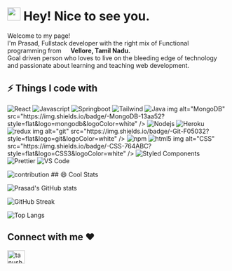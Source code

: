 
<h1><img src="https://emojis.slackmojis.com/emojis/images/1531849430/4246/blob-sunglasses.gif?1531849430" width="30"/> Hey! Nice to see you.</h1>

<p>Welcome to my page! </br> I'm Prasad, Fullstack developer with the right mix of Functional programming from <img src="https://image.flaticon.com/icons/png/512/3909/3909444.png" width="13"/> <b>Vellore, Tamil Nadu.</b> 
<br/>Goal driven person who loves to live on the bleeding edge of technology and passionate about learning and teaching web development.</p>

## ⚡ Things I code with

<p>
  <img alt="React" src="https://img.shields.io/badge/-React-45b8d8?style=flat&logo=react&logoColor=white" />
  <img alt="Javascript" src="https://img.shields.io/badge/-Javascript-F05032?style=flat&logo=Javascript&logoColor=yellow" />
  <img alt="Springboot" src="https://img.shields.io/badge/-springboot-white?style=flat&logo=springboot&logoColor=07a905" />
  <img alt="Tailwind" src="https://img.shields.io/badge/-TailwindCSS-DD0031?style=flat&logo=TailwindCSS&logoColor=white" />
  <img alt="Java" src="https://img.shields.io/badge/-Java-007ACC?style=flat&logo=java&logoColor=white" />
  img alt="MongoDB" src="https://img.shields.io/badge/-MongoDB-13aa52?style=flat&logo=mongodb&logoColor=white" />
  <img alt="Nodejs" src="https://img.shields.io/badge/-Nodejs-43853d?style=flat&logo=Node.js&logoColor=white" />
  <img alt="Heroku" src="https://img.shields.io/badge/-Heroku-430098?style=flat&logo=heroku&logoColor=white" />
  <img alt="redux" src="https://img.shields.io/badge/-Redux-764ABC?style=flat&logo=redux&logoColor=white" />
  img alt="git" src="https://img.shields.io/badge/-Git-F05032?style=flat&logo=git&logoColor=white" />
  <img alt="npm" src="https://img.shields.io/badge/-NPM-CB3837?style=flat&logo=npm&logoColor=white" />
  <img alt="html5" src="https://img.shields.io/badge/-HTML5-E34F26?style=flat&logo=html5&logoColor=white" />
  img alt="CSS" src="https://img.shields.io/badge/-CSS-764ABC?style=flat&logo=CSS3&logoColor=white" />
  <img alt="Styled Components" src="https://img.shields.io/badge/-Styled_Components-db7092?style=flat&logo=styled-components&logoColor=white" />
  <img alt="Prettier" src="https://img.shields.io/badge/-Prettier-F7B93E?style=flat&logo=prettier&logoColor=white" />
  <img alt="VS Code" src="https://img.shields.io/badge/-VS_Code-007ACC?style=flat&logo=visual-studio-code&logoColor=white" /> 
</p>

<img alt="contribution" src="https://github.com/prasad66/prasad66/blob/output/github-contribution-grid-snake.svg" />
## 😄 Cool Stats

![Prasad's GitHub stats](https://github-readme-stats.vercel.app/api?username=prasad66&show_icons=true&theme=radical)

![GitHub Streak](https://github-readme-streak-stats.herokuapp.com/?user=prasad66&theme=radical)

![Top Langs](https://github-readme-stats.vercel.app/api/top-langs/?username=prasad66&layout=compact&theme=radical&langs_count=6)



<h2 align="left">Connect with me ❤️</h2>
<p align="left">
<a href="https://www.linkedin.com/in/prasad0204/" target="blank"><img align="center" src="https://raw.githubusercontent.com/rahuldkjain/github-profile-readme-generator/master/src/images/icons/Social/linked-in-alt.svg" alt="tanush-savadi-2161181b1" height="30" width="40" /></a>
</p>

